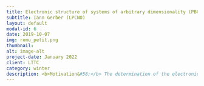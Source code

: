 ```yaml
---
title: Electronic structure of systems of arbitrary dimensionality (PBC)
subtitle: Iann Gerber (LPCNO)
layout: default
modal-id: 6
date: 2019-10-07
img: romu_petit.png
thumbnail:
alt: image-alt
project-date: January 2022
client: LTTC
category: winter
description: <b>Motivation&#58;</b> The determination of the electronic structure properties of any (nano)-materials requires the use of periodic boundary conditions. The use of Bloch theorem is thus central in this respect, usually combined with various schemes to determine the band energies (tight-binding, DFT, ...).<Br> <b>Goal of the tutorial&#58;</b>Write a code in Python environment to solve the 1D Tight-Binding Model numerically, then explore the different possibilities offered by the existing Tight-Binding implementation in PythTB code, in various dimensionality (0D, 1D, 2D and 3D), and discuss the electronic band structures. <Br> <b> What are we going to learn&#58;</b><Br> * Solving the Schrödinger equation in a periodic potential by using the Bloch theore.<Br> * Building, visualizing numerical electronic structures in various situations, and extracting physical electronic properties (Berry phase, ...).
---
```

